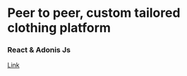 # Peer to peer, custom tailored clothing platform
### React & Adonis Js
[Link](http://16.171.59.54:3000/login)


